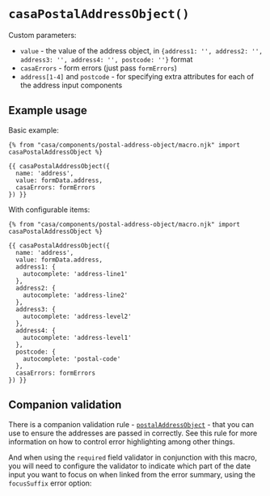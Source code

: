 # `casaPostalAddressObject()`

Custom parameters:

* `value` - the value of the address object, in `{address1: '', address2: '', address3: '', address4: '', postcode: ''}` format
* `casaErrors` - form errors (just pass `formErrors`)
* `address[1-4]` and `postcode` - for specifying extra attributes for each of the address input components

## Example usage

Basic example:

```nunjucks
{% from "casa/components/postal-address-object/macro.njk" import casaPostalAddressObject %}

{{ casaPostalAddressObject({
  name: 'address',
  value: formData.address,
  casaErrors: formErrors
}) }}
```

With configurable items:

```nunjucks
{% from "casa/components/postal-address-object/macro.njk" import casaPostalAddressObject %}

{{ casaPostalAddressObject({
  name: 'address',
  value: formData.address,
  address1: {
    autocomplete: 'address-line1'
  },
  address2: {
    autocomplete: 'address-line2'
  },
  address3: {
    autocomplete: 'address-level2'
  },
  address4: {
    autocomplete: 'address-level1'
  },
  postcode: {
    autocomplete: 'postal-code'
  },
  casaErrors: formErrors
}) }}
```

## Companion validation

There is a companion validation rule - [`postalAddressObject`](../../../../../docs/field-validation-rules.md#postalAddressObject) - that you can use to ensure the addresses are passed in correctly. See this rule for more information on how to control error highlighting among other things.

And when using the `required` field validator in conjunction with this macro, you will need to configure the validator to indicate which part of the date input you want to focus on when linked from the error summary, using the `focusSuffix` error option:
